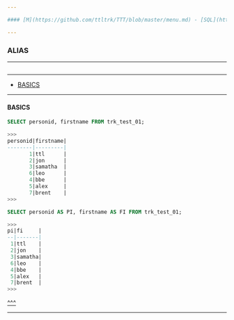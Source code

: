 ```yaml
---

#### [M](https://github.com/ttltrk/TTT/blob/master/menu.md) - [SQL](https://github.com/ttltrk/TTT/blob/master/SQL/SQL.md)

---
```


### ALIAS

---

```

```

---

* [BASICS](#BASICS)

---

#### BASICS

```sql
SELECT personid, firstname FROM trk_test_01;

>>>
personid|firstname|
--------|---------|
       1|ttl      |
       2|jon      |
       3|samatha  |
       6|leo      |
       4|bbe      |
       5|alex     |
       7|brent    |
>>>

SELECT personid AS PI, firstname AS FI FROM trk_test_01;

>>>
pi|fi     |
--|-------|
 1|ttl    |
 2|jon    |
 3|samatha|
 6|leo    |
 4|bbe    |
 5|alex   |
 7|brent  |
>>>
```

[^^^](#ALIAS)

---

